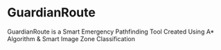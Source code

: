 # GuardianRoute
GuardianRoute is a Smart Emergency Pathfinding Tool Created Using A* Algorithm &amp; Smart Image Zone Classification
